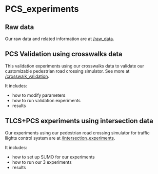 # PCS_experiments

## Raw data

Our raw data and related information are at [/raw_data](./raw_data).

## PCS Validation using crosswalks data

This validation experiments using our crosswalks data to validate our customizable pedestrian road crossing simulator. See more at [/crosswalk_validation](./crosswalk_validation).

It includes: 
- how to modify parameters
- how to run validation experiments
- results


## TLCS+PCS experiments using intersection data

Our experiments using our pedestrian road crossing simulator for traffic llights control system are at [/intersection_experiments](./intersection_experiments).

It includes: 
- how to set up SUMO for our experiments
- how to run our 3 experiments
- results

